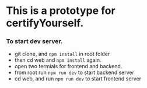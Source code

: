 
# This is a prototype for certifyYourself.

### To start dev server.
- git clone, and ```npm install``` in root folder
- then cd web and  ```npm install``` again.
- open two termials for frontend and backend.
- from root run ```npm run dev``` to start backend server
- cd web, and run ```npm run dev``` to start frontend server
